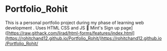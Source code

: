 # Portfolio_Rohit
This is a personal portfolio project during my phase of learning web development . Uses HTML CSS and JS
🔗 Mint's Sign up page]([https://raw.githack.com/lirad/html-forms/features/index.html](https://rohitchand12.github.io/Portfolio_Rohit/)https://rohitchand12.github.io/Portfolio_Rohit/

